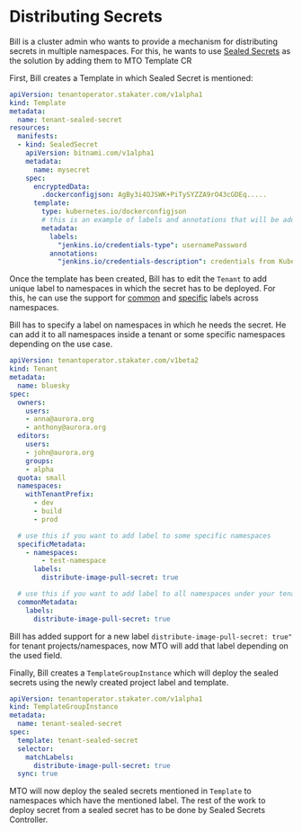 # Distributing Secrets

Bill is a cluster admin who wants to provide a mechanism for distributing secrets in multiple namespaces. For this, he wants to use [Sealed Secrets](https://github.com/bitnami-labs/sealed-secrets#sealed-secrets-for-kubernetes) as the solution by adding them to MTO Template CR

First, Bill creates a Template in which Sealed Secret is mentioned:

```yaml
apiVersion: tenantoperator.stakater.com/v1alpha1
kind: Template
metadata:
  name: tenant-sealed-secret
resources:
  manifests:
  - kind: SealedSecret
    apiVersion: bitnami.com/v1alpha1
    metadata:
      name: mysecret
    spec:
      encryptedData:
        .dockerconfigjson: AgBy3i4OJSWK+PiTySYZZA9rO43cGDEq.....
      template:
        type: kubernetes.io/dockerconfigjson
        # this is an example of labels and annotations that will be added to the output secret
        metadata:
          labels:
            "jenkins.io/credentials-type": usernamePassword
          annotations:
            "jenkins.io/credentials-description": credentials from Kubernetes
```

Once the template has been created, Bill has to edit the `Tenant` to add unique label to namespaces in which the secret has to be deployed.
For this, he can use the support for [common](./tenant.md#distributing-common-labels-and-annotations-to-tenant-namespaces-via-tenant-custom-resource) and [specific](./tenant.md#distributing-specific-labels-and-annotations-to-tenant-namespaces-via-tenant-custom-resource) labels across namespaces.

Bill has to specify a label on namespaces in which he needs the secret. He can add it to all namespaces inside a tenant or some specific namespaces depending on the use case.

```yaml
apiVersion: tenantoperator.stakater.com/v1beta2
kind: Tenant
metadata:
  name: bluesky
spec:
  owners:
    users:
    - anna@aurora.org
    - anthony@aurora.org
  editors:
    users:
    - john@aurora.org
    groups:
    - alpha
  quota: small
  namespaces:
    withTenantPrefix:
      - dev
      - build
      - prod

  # use this if you want to add label to some specific namespaces
  specificMetadata:
    - namespaces:
        - test-namespace
      labels:
        distribute-image-pull-secret: true

  # use this if you want to add label to all namespaces under your tenant
  commonMetadata:
    labels:
      distribute-image-pull-secret: true

```

Bill has added support for a new label `distribute-image-pull-secret: true"` for tenant projects/namespaces, now MTO will add that label depending on the used field.

Finally, Bill creates a `TemplateGroupInstance` which will deploy the sealed secrets using the newly created project label and template.

```yaml
apiVersion: tenantoperator.stakater.com/v1alpha1
kind: TemplateGroupInstance
metadata:
  name: tenant-sealed-secret
spec:
  template: tenant-sealed-secret
  selector:
    matchLabels:
      distribute-image-pull-secret: true
  sync: true
```

MTO will now deploy the sealed secrets mentioned in `Template` to namespaces which have the mentioned label. The rest of the work to deploy secret from a sealed secret has to be done by Sealed Secrets Controller.
